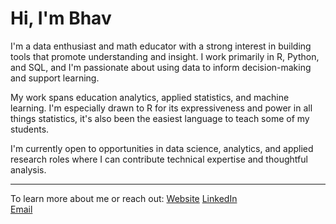 # Hi, I'm Bhav

I'm a data enthusiast and math educator with a strong interest in building tools that promote understanding and insight. I work primarily in R, Python, and SQL, and I'm passionate about using data to inform decision-making and support learning.

My work spans education analytics, applied statistics, and machine learning. I'm especially drawn to R for its expressiveness and power in all things statistics, it's also been the easiest language to teach some of my students.

I'm currently open to opportunities in data science, analytics, and applied research roles where I can contribute technical expertise and thoughtful analysis.

---

To learn more about me or reach out:
[Website](bhavjotkhurana.github.io)
[LinkedIn](https://linkedin.com/in/bhavjotkhurana)  
[Email](mailto:bhavjotskhurana@gmail.com)
